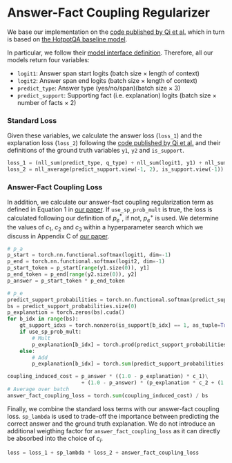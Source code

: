 #  Answer-Fact Coupling Regularizer

We base our implementation on the [code published by Qi et al.](https://github.com/qipeng/golden-retriever)
which in turn is based on [the HotpotQA baseline model](https://github.com/hotpotqa/hotpot).


In particular, we follow their [model interface definition](https://github.com/qipeng/golden-retriever/blob/master/BiDAFpp/run.py).
Therefore, all our models return four variables: 
* `logit1`: Answer span start logits (batch size $\times$ length of context)
* `logit2`: Answer span end logits (batch size $\times$ length of context)
* `predict_type`: Answer type (yes/no/span)(batch size $\times$ 3)
* `predict_support`: Supporting fact (i.e. explanation) logits (batch size $\times$ number of facts $\times$ 2)

### Standard Loss
Given these variables, we calculate the answer loss (`loss_1`) and the explanation loss (`loss_2`) following the [code published by Qi et al.](https://github.com/qipeng/golden-retriever/blob/master/BiDAFpp/run.py) and their definitions of the ground truth variables `y1`, `y2` and `is_support`.
```python
loss_1 = (nll_sum(predict_type, q_type) + nll_sum(logit1, y1) + nll_sum(logit2, y2)) / context_idxs.size(0)
loss_2 = nll_average(predict_support.view(-1, 2), is_support.view(-1))
```

###  Answer-Fact Coupling Loss
In addition, we calculate our answer-fact coupling regularization term as defined in Equation 1 in [our paper](https://www.aclweb.org/anthology/2020.emnlp-main.575/).
If `use_sp_prob_mult` is true, the loss is calculated following our definition of $p_e^*$, if not, $p_e^+$ is used.
We determine the values of $c_1$, $c_2$ and $c_3$ within a hyperparameter search which we discuss in Appendix C of [our paper](https://www.aclweb.org/anthology/2020.emnlp-main.575/).
```python
# p_a
p_start = torch.nn.functional.softmax(logit1, dim=-1)
p_end = torch.nn.functional.softmax(logit2, dim=-1)
p_start_token = p_start[range(y1.size(0)), y1]
p_end_token = p_end[range(y2.size(0)), y2]
p_answer = p_start_token * p_end_token

# p_e
predict_support_probabilities = torch.nn.functional.softmax(predict_support, dim=-1)[:, :, 1]
bs = predict_support_probabilities.size(0)
p_explanation = torch.zeros(bs).cuda()
for b_idx in range(bs):
    gt_support_idxs = torch.nonzero(is_support[b_idx] == 1, as_tuple=True)
    if use_sp_prob_mult:
        # Mult
        p_explanation[b_idx] = torch.prod(predict_support_probabilities[b_idx][gt_support_idxs])
    else:
        # Add
        p_explanation[b_idx] = torch.sum(predict_support_probabilities[b_idx][gt_support_idxs])

coupling_induced_cost = p_answer * ((1.0 - p_explanation) * c_1)\
                        + (1.0 - p_answer) * (p_explanation * c_2 + (1.0 - p_explanation) * c_3)
# Average over batch
answer_fact_coupling_loss = torch.sum(coupling_induced_cost) / bs
```

Finally, we combine the standard loss terms with our answer-fact coupling loss.
`sp_lambda` is used to trade-off the importance between predicting the correct answer and the ground truth explanation.
We do not introduce an additional weigthing factor for `answer_fact_coupling_loss` as it can directly be absorbed into the choice of $c_i$.

```python
loss = loss_1 + sp_lambda * loss_2 + answer_fact_coupling_loss
```